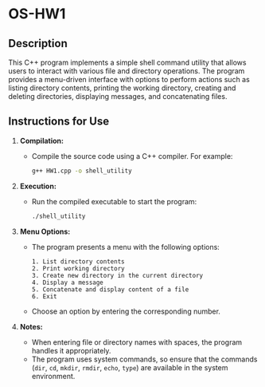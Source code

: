 # OS-HW1

## Description
This C++ program implements a simple shell command utility that allows users to interact with various file and directory operations. The program provides a menu-driven interface with options to perform actions such as listing directory contents, printing the working directory, creating and deleting directories, displaying messages, and concatenating files.

## Instructions for Use
1. **Compilation:**
   - Compile the source code using a C++ compiler. For example:
     ```bash
     g++ HW1.cpp -o shell_utility
     ```

2. **Execution:**
   - Run the compiled executable to start the program:
     ```bash
     ./shell_utility
     ```

3. **Menu Options:**
   - The program presents a menu with the following options:
     ```
     1. List directory contents
     2. Print working directory
     3. Create new directory in the current directory
     4. Display a message
     5. Concatenate and display content of a file
     6. Exit
     ```
   - Choose an option by entering the corresponding number.

4. **Notes:**
   - When entering file or directory names with spaces, the program handles it appropriately.
   - The program uses system commands, so ensure that the commands (`dir`, `cd`, `mkdir`, `rmdir`, `echo`, `type`) are available in the system environment.
